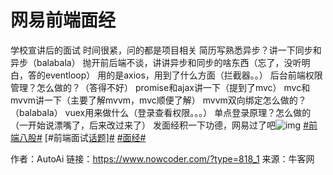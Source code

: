 # 网易前端面经

学校宣讲后的面试
时间很紧，问的都是项目相关
简历写熟悉异步？讲一下同步和异步（balabala）
抛开前后端不谈，讲讲异步和同步的啥东西（忘了，没听明白，答的eventloop）
用的是axios，用到了什么方面（拦截器。。）
后台前端权限管理？怎么做的？（答得不好）
promise和ajax讲一下（提到了mvc）
mvc和mvvm讲一下（主要了解mvvm，mvc顺便了解）
mvvm双向绑定怎么做的？（balabala）
vuex用来做什么（登录查看权限。。。）
单点登录原理？怎么做的（一开始说漂嘴了，后来改过来了）
发面经积一下功德，网易过了吧![img](https://uploadfiles.nowcoder.com/images/20220815/318889480_1660553763618/25C98751B489394CFB21CE09AE55BC97)
 [#前端八股#]() [#前端面试[话题\]#]() [#面经#]()



作者：AutoAi
链接：https://www.nowcoder.com/?type=818_1
来源：牛客网